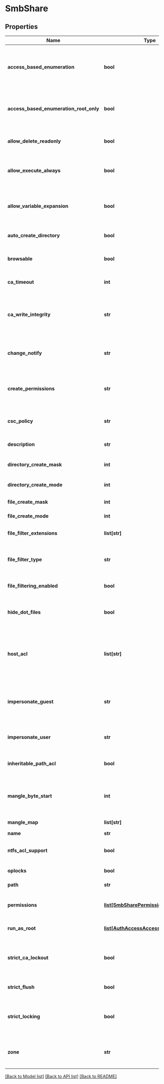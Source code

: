 # SmbShare

## Properties
Name | Type | Description | Notes
------------ | ------------- | ------------- | -------------
**access_based_enumeration** | **bool** | Only enumerate files and folders the requesting user has access to. | [optional] 
**access_based_enumeration_root_only** | **bool** | Access-based enumeration on only the root directory of the share. | [optional] 
**allow_delete_readonly** | **bool** | Allow deletion of read-only files in the share. | [optional] 
**allow_execute_always** | **bool** | Allows users to execute files they have read rights for. | [optional] 
**allow_variable_expansion** | **bool** | Allow automatic expansion of variables for home directories. | [optional] 
**auto_create_directory** | **bool** | Automatically create home directories. | [optional] 
**browsable** | **bool** | Share is visible in net view and the browse list. | [optional] 
**ca_timeout** | **int** | Persistent open timeout for the share. | [optional] 
**ca_write_integrity** | **str** | Specify the level of write-integrity on continuously available shares. | [optional] 
**change_notify** | **str** | Level of change notification alerts on the share. | [optional] 
**create_permissions** | **str** | Create permissions for new files and directories in share. | [optional] 
**csc_policy** | **str** | Client-side caching policy for the shares. | [optional] 
**description** | **str** | Description for this SMB share. | [optional] 
**directory_create_mask** | **int** | Directory create mask bits. | [optional] 
**directory_create_mode** | **int** | Directory create mode bits. | [optional] 
**file_create_mask** | **int** | File create mask bits. | [optional] 
**file_create_mode** | **int** | File create mode bits. | [optional] 
**file_filter_extensions** | **list[str]** | Specifies the list of file extensions. | [optional] 
**file_filter_type** | **str** | Specifies if filter list is for deny or allow. Default is deny. | [optional] 
**file_filtering_enabled** | **bool** | Enables file filtering on this zone. | [optional] 
**hide_dot_files** | **bool** | Hide files and directories that begin with a period &#39;.&#39;. | [optional] 
**host_acl** | **list[str]** | An ACL expressing which hosts are allowed access. A deny clause must be the final entry. | [optional] 
**impersonate_guest** | **str** | Specify the condition in which user access is done as the guest account. | [optional] 
**impersonate_user** | **str** | User account to be used as guest account. | [optional] 
**inheritable_path_acl** | **bool** | Set the inheritable ACL on the share path. | [optional] 
**mangle_byte_start** | **int** | Specifies the wchar_t starting point for automatic byte mangling. | [optional] 
**mangle_map** | **list[str]** | Character mangle map. | [optional] 
**name** | **str** | Share name. | [optional] 
**ntfs_acl_support** | **bool** | Support NTFS ACLs on files and directories. | [optional] 
**oplocks** | **bool** | Support oplocks. | [optional] 
**path** | **str** | Path of share within /ifs. | [optional] 
**permissions** | [**list[SmbSharePermission]**](SmbSharePermission.md) | Specifies an ordered list of permission modifications. | [optional] 
**run_as_root** | [**list[AuthAccessAccessItemFileGroup]**](AuthAccessAccessItemFileGroup.md) | Allow account to run as root. | [optional] 
**strict_ca_lockout** | **bool** | Specifies if persistent opens would do strict lockout on the share. | [optional] 
**strict_flush** | **bool** | Handle SMB flush operations. | [optional] 
**strict_locking** | **bool** | Specifies whether byte range locks contend against SMB I/O. | [optional] 
**zone** | **str** | Name of the access zone to which to move this SMB share | [optional] 

[[Back to Model list]](../README.md#documentation-for-models) [[Back to API list]](../README.md#documentation-for-api-endpoints) [[Back to README]](../README.md)



